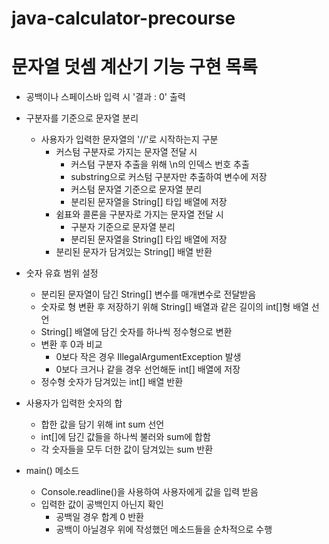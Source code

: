 # java-calculator-precourse
# 문자열 덧셈 계산기 기능 구현 목록
- 공백이나 스페이스바 입력 시 '결과 : 0' 출력
- 구분자를 기준으로 문자열 분리
    - 사용자가 입력한 문자열의 '//'로 시작하는지 구분
        - 커스텀 구분자로 가지는 문자열 전달 시
            - 커스텀 구분자 추출을 위해 \n의 인덱스 번호 추출
            - substring으로 커스텀 구분자만 추출하여 변수에 저장
            - 커스텀 문자열 기준으로 문자열 분리
            - 분리된 문자열을 String[] 타입 배열에 저장
        - 쉼표와 콜론을 구분자로 가지는 문자열 전달 시
            - 구분자 기준으로 문자열 분리
            - 분리된 문자열을 String[] 타입 배열에 저장
        - 분리된 문자가 담겨있는 String[] 배열 반환

- 숫자 유효 범위 설정
    - 분리된 문자열이 담긴 String[] 변수를 매개변수로 전달받음
    - 숫자로 형 변환 후 저장하기 위해 String[] 배열과 같은 길이의 int[]형 배열 선언
    - String[] 배열에 담긴 숫자를 하나씩 정수형으로 변환
    - 변환 후 0과 비교
        - 0보다 작은 경우 IllegalArgumentException 발생
        - 0보다 크거나 같을 경우 선언해둔 int[] 배열에 저장
    - 정수형 숫자가 담겨있는 int[] 배열 반환
- 사용자가 입력한 숫자의 합
    - 합한 값을 담기 위해 int sum 선언
    - int[]에 담긴 값들을 하나씩 불러와 sum에 합함
    - 각 숫자들을 모두 더한 값이 담겨있는 sum 반환
- main() 메소드
    - Console.readline()을 사용하여 사용자에게 값을 입력 받음
    - 입력한 값이 공백인지 아닌지 확인
        - 공백일 경우 합계 0 반환
        - 공백이 아닐경우 위에 작성했던 메소드들을 순차적으로 수행

